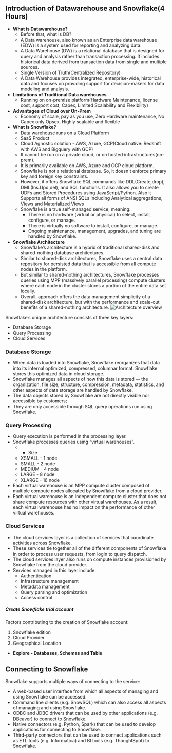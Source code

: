 

## Introduction of Datawarehouse and Snowflake(4 Hours)
- **What is Datawarehouse?**
	- Before that, what is DB?
	- A Data warehouse, also known as an Enterprise data warehouse (EDW) is a system used for reporting and analyzing data.
	- A Data Warehouse (DW) is a relational database that is designed for query and analysis rather than transaction processing. It includes historical data derived from transaction data from single and multiple sources.
	- Single Version of Truth(Centralized Repository)
	- A Data Warehouse provides integrated, enterprise-wide, historical data and focuses on providing support for decision-makers for data modeling and analysis.
- **Limitations of Traditional Data warehouses**
	- Running on on-premise platform(Hardware Maintenance, license cost, support cost, Capex, Limited Scalability and Flexibility)
- **Advantages of Cloud over On-Prem**
	-  Economy of scale, pay as you use, Zero Hardware maintenance, No Capex only Opsex, Highly scalable and flexible
- **What is Snowflake?**
	- Data warehouse runs on a Cloud Platform
	- SaaS Product
	- Cloud Agnostic solution - AWS, Azure, GCP(Cloud native: Redshift with AWS and  Bigquery with GCP) 
	- It cannot be run on a private cloud, or on hosted infrastructures(on-prem).
	- It is primarily available on AWS, Azure and GCP cloud platform.  
	- Snowflake is not a relational database. So, it doesn't enforce primary key and foreign key constraints.
	- However, it offers Snowflake SQL commands like DDL(Create,drop), DML(Ins.Upd,del), and SQL functions. It also allows you to create UDFs and Stored Procedures using JavaScript/Python. Also it Supports all forms of ANSI SQLs including Analytical aggregations, Views and Materialized Views
	- Snowflake is a true self-managed service, meaning:
		- There is no hardware (virtual or physical) to select, install, configure, or manage.
		- There is virtually no software to install, configure, or manage.
		- Ongoing maintenance, management, upgrades, and tuning are handled by Snowflake.
-  **Snowflake Architecture**
    - Snowflake’s architecture is a hybrid of traditional shared-disk and shared-nothing database architectures. 
    - Similar to shared-disk architectures, Snowflake uses a central data repository for persisted data that is accessible from all compute nodes in the platform. 
    - But similar to shared-nothing architectures, Snowflake processes queries using MPP (massively parallel processing) compute clusters where each node in the cluster stores a portion of the entire data set locally. 
    - Overall, approach offers the data management simplicity of a shared-disk architecture, but with the performance and scale-out benefits of a shared-nothing architecture.
	![Architecture overview](https://docs.snowflake.com/en/_images/architecture-overview.png)

Snowflake’s unique architecture consists of three key layers:

- Database Storage
- Query Processing
- Cloud Services
    

### Database Storage

- When data is loaded into Snowflake, Snowflake reorganizes that data into its internal optimized, compressed, columnar format. Snowflake stores this optimized data in cloud storage.
- Snowflake manages all aspects of how this data is stored — the organization, file size, structure, compression, metadata, statistics, and other aspects of data storage are handled by Snowflake.
- The data objects stored by Snowflake are not directly visible nor accessible by customers; 
- They are only accessible through SQL query operations run using Snowflake.

### Query Processing

- Query execution is performed in the processing layer. 
- Snowflake processes queries using “virtual warehouses”. 
	- - Size
	- XSMALL  - 1 node
	- SMALL    - 2 node
	- MEDIUM  - 4 node
	- LARGE     - 8 node
	- XLARGE  - 16 node
- Each virtual warehouse is an MPP compute cluster composed of multiple compute nodes allocated by Snowflake from a cloud provider.
- Each virtual warehouse is an independent compute cluster that does not share compute resources with other virtual warehouses. As a result, each virtual warehouse has no impact on the performance of other virtual warehouses.


### Cloud Services

- The cloud services layer is a collection of services that coordinate activities across Snowflake. 
- These services tie together all of the different components of Snowflake in order to process user requests, from login to query dispatch.
- The cloud services layer also runs on compute instances provisioned by Snowflake from the cloud provider.
- Services managed in this layer include:
	- Authentication
	- Infrastructure management
	- Metadata management
	- Query parsing and optimization
	- Access control
##### **Create Snowflake trial account**
Factors contributing to the creation of Snowflake account:
1. Snowflake edition
2. Cloud Provider
3. Geographical Location
- **Explore - Databases, Schemas and Table**
## Connecting to Snowflake
Snowflake supports multiple ways of connecting to the service:

- A web-based user interface from which all aspects of managing and using Snowflake can be accessed.
- Command line clients (e.g. SnowSQL) which can also access all aspects of managing and using Snowflake.
- ODBC and JDBC drivers that can be used by other applications (e.g. DBeaver) to connect to Snowflake.
- Native connectors (e.g. Python, Spark) that can be used to develop applications for connecting to Snowflake.
- Third-party connectors that can be used to connect applications such as ETL tools (e.g. Informatica) and BI tools (e.g. ThoughtSpot) to Snowflake.
